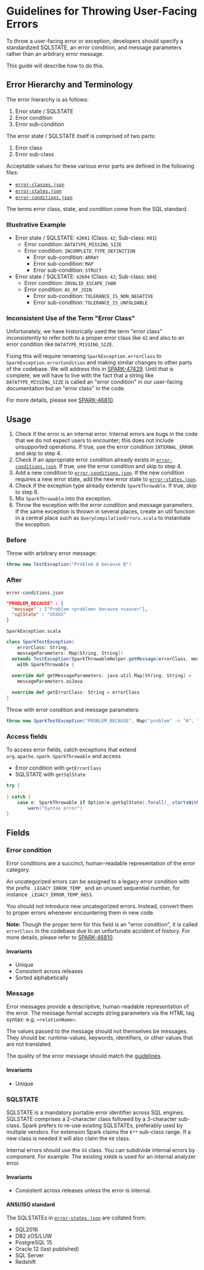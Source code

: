 # Guidelines for Throwing User-Facing Errors

To throw a user-facing error or exception, developers should specify a standardized SQLSTATE, an error condition, and message parameters rather than an arbitrary error message.

This guide will describe how to do this.

## Error Hierarchy and Terminology

The error hierarchy is as follows:
1. Error state / SQLSTATE
2. Error condition
3. Error sub-condition

The error state / SQLSTATE itself is comprised of two parts:
1. Error class
2. Error sub-class

Acceptable values for these various error parts are defined in the following files:
* [`error-classes.json`](error-classes.json)
* [`error-states.json`](error-states.json)
* [`error-conditions.json`](error-conditions.json)

The terms error class, state, and condition come from the SQL standard.

### Illustrative Example
* Error state / SQLSTATE: `42K01` (Class: `42`; Sub-class: `K01`)
  * Error condition: `DATATYPE_MISSING_SIZE`
  * Error condition: `INCOMPLETE_TYPE_DEFINITION`
    * Error sub-condition: `ARRAY`
    * Error sub-condition: `MAP`
    * Error sub-condition: `STRUCT`
* Error state / SQLSTATE: `42604` (Class: `42`; Sub-class: `604`)
  * Error condition: `INVALID_ESCAPE_CHAR`
  * Error condition: `AS_OF_JOIN`
    * Error sub-condition: `TOLERANCE_IS_NON_NEGATIVE`
    * Error sub-condition: `TOLERANCE_IS_UNFOLDABLE`

### Inconsistent Use of the Term "Error Class"

Unfortunately, we have historically used the term "error class" inconsistently to refer both to a proper error class like `42` and also to an error condition like `DATATYPE_MISSING_SIZE`.

Fixing this will require renaming `SparkException.errorClass` to `SparkException.errorCondition` and making similar changes to other parts of the codebase. We will address this in [SPARK-47429]. Until that is complete, we will have to live with the fact that a string like `DATATYPE_MISSING_SIZE` is called an "error condition" in our user-facing documentation but an "error class" in the code.

For more details, please see [SPARK-46810].

[SPARK-46810]: https://issues.apache.org/jira/browse/SPARK-46810
[SPARK-47429]: https://issues.apache.org/jira/browse/SPARK-47429

## Usage

1. Check if the error is an internal error.
   Internal errors are bugs in the code that we do not expect users to encounter; this does not include unsupported operations.
   If true, use the error condition `INTERNAL_ERROR` and skip to step 4.
2. Check if an appropriate error condition already exists in [`error-conditions.json`](error-conditions.json).
   If true, use the error condition and skip to step 4.
3. Add a new condition to [`error-conditions.json`](error-conditions.json). If the new condition requires a new error state, add the new error state to [`error-states.json`](error-states.json).
4. Check if the exception type already extends `SparkThrowable`.
   If true, skip to step 6.
5. Mix `SparkThrowable` into the exception.
6. Throw the exception with the error condition and message parameters. If the same exception is thrown in several places, create an util function in a central place such as `QueryCompilationErrors.scala` to instantiate the exception.

### Before

Throw with arbitrary error message:

```scala
throw new TestException("Problem A because B")
```

### After

`error-conditions.json`

```json
"PROBLEM_BECAUSE" : {
  "message" : ["Problem <problem> because <cause>"],
  "sqlState" : "XXXXX"
}
```

`SparkException.scala`

```scala
class SparkTestException(
    errorClass: String,
    messageParameters: Map[String, String])
  extends TestException(SparkThrowableHelper.getMessage(errorClass, messageParameters))
    with SparkThrowable {
    
  override def getMessageParameters: java.util.Map[String, String] =
    messageParameters.asJava

  override def getErrorClass: String = errorClass
}
```

Throw with error condition and message parameters:

```scala
throw new SparkTestException("PROBLEM_BECAUSE", Map("problem" -> "A", "cause" -> "B"))
```

### Access fields

To access error fields, catch exceptions that extend `org.apache.spark.SparkThrowable` and access
  - Error condition with `getErrorClass`
  - SQLSTATE with `getSqlState`

```scala
try {
    ...
} catch {
    case e: SparkThrowable if Option(e.getSqlState).forall(_.startsWith("42")) =>
        warn("Syntax error")
}
```

## Fields

### Error condition

Error conditions are a succinct, human-readable representation of the error category.

An uncategorized errors can be assigned to a legacy error condition with the prefix `_LEGACY_ERROR_TEMP_` and an unused sequential number, for instance `_LEGACY_ERROR_TEMP_0053`.

You should not introduce new uncategorized errors. Instead, convert them to proper errors whenever encountering them in new code.

**Note:** Though the proper term for this field is an "error condition", it is called `errorClass` in the codebase due to an unfortunate accident of history. For more details, please refer to [SPARK-46810].

#### Invariants

- Unique
- Consistent across releases
- Sorted alphabetically

### Message

Error messages provide a descriptive, human-readable representation of the error.
The message format accepts string parameters via the HTML tag syntax: e.g. `<relationName>`.

The values passed to the message should not themselves be messages.
They should be: runtime-values, keywords, identifiers, or other values that are not translated.

The quality of the error message should match the
[guidelines](https://spark.apache.org/error-message-guidelines.html).

#### Invariants

- Unique

### SQLSTATE

SQLSTATE is a mandatory portable error identifier across SQL engines.
SQLSTATE comprises a 2-character class followed by a 3-character sub-class.
Spark prefers to re-use existing SQLSTATEs, preferably used by multiple vendors.
For extension Spark claims the `K**` sub-class range.
If a new class is needed it will also claim the `K0` class.

Internal errors should use the `XX` class. You can subdivide internal errors by component.
For example: The existing `XXKD0` is used for an internal analyzer error.

#### Invariants

- Consistent across releases unless the error is internal.

#### ANSI/ISO standard

The SQLSTATEs in [`error-states.json`](error-states.json) are collated from:
- SQL2016
- DB2 zOS/LUW
- PostgreSQL 15
- Oracle 12 (last published)
- SQL Server
- Redshift
